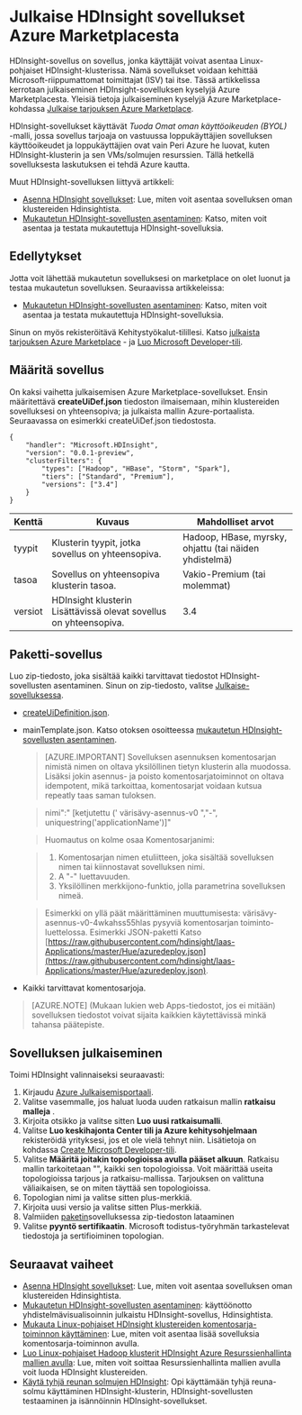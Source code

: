 <properties
    pageTitle="HDInsight valinnaiseksi | Microsoft Azure"
    description="Lue, miten voit luoda ja julkaista HDInsight-sovelluksia."
    services="hdinsight"
    documentationCenter=""
    authors="mumian"
    manager="jhubbard"
    editor="cgronlun"
    tags="azure-portal"/>

<tags
    ms.service="hdinsight"
    ms.devlang="na"
    ms.topic="hero-article"
    ms.tgt_pltfrm="na"
    ms.workload="big-data"
    ms.date="10/18/2016"
    ms.author="jgao"/>

# <a name="publish-hdinsight-applications-into-the-azure-marketplace"></a>Julkaise HDInsight sovellukset Azure Marketplacesta

HDInsight-sovellus on sovellus, jonka käyttäjät voivat asentaa Linux-pohjaiset HDInsight-klusterissa. Nämä sovellukset voidaan kehittää Microsoft-riippumattomat toimittajat (ISV) tai itse. Tässä artikkelissa kerrotaan julkaiseminen HDInsight-sovelluksen kyselyjä Azure Marketplacesta.  Yleisiä tietoja julkaiseminen kyselyjä Azure Marketplace-kohdassa [Julkaise tarjouksen Azure Marketplace](../marketplace-publishing/marketplace-publishing-getting-started.md).

HDInsight-sovellukset käyttävät *Tuoda Omat oman käyttöoikeuden (BYOL)* -malli, jossa sovellus tarjoaja on vastuussa loppukäyttäjien sovelluksen käyttöoikeudet ja loppukäyttäjien ovat vain Peri Azure he luovat, kuten HDInsight-klusterin ja sen VMs/solmujen resurssien. Tällä hetkellä sovelluksesta laskutuksen ei tehdä Azure kautta.

Muut HDInsight-sovelluksen liittyvä artikkeli:

- [Asenna HDInsight sovellukset](hdinsight-apps-install-applications.md): Lue, miten voit asentaa sovelluksen oman klustereiden Hdinsightista.
- [Mukautetun HDInsight-sovellusten asentaminen](hdinsight-apps-install-custom-applications.md): Katso, miten voit asentaa ja testata mukautettuja HDInsight-sovelluksia.

 
## <a name="prerequisites"></a>Edellytykset

Jotta voit lähettää mukautetun sovelluksesi on marketplace on olet luonut ja testaa mukautetun sovelluksen. Seuraavissa artikkeleissa:

- [Mukautetun HDInsight-sovellusten asentaminen](hdinsight-apps-install-custom-applications.md): Katso, miten voit asentaa ja testata mukautettuja HDInsight-sovelluksia.

Sinun on myös rekisteröitävä Kehitystyökalut-tilillesi. Katso [julkaista tarjouksen Azure Marketplace](../marketplace-publishing/marketplace-publishing-getting-started.md) - ja [Luo Microsoft Developer-tili](../marketplace-publishing/marketplace-publishing-accounts-creation-registration.md).

## <a name="define-application"></a>Määritä sovellus

On kaksi vaihetta julkaisemisen Azure Marketplace-sovellukset.  Ensin määritettävä **createUiDef.json** tiedoston ilmaisemaan, mihin klustereiden sovelluksesi on yhteensopiva; ja julkaista mallin Azure-portaalista. Seuraavassa on esimerkki createUiDef.json tiedostosta.

    {
        "handler": "Microsoft.HDInsight",
        "version": "0.0.1-preview",
        "clusterFilters": {
            "types": ["Hadoop", "HBase", "Storm", "Spark"],
            "tiers": ["Standard", "Premium"],
            "versions": ["3.4"]
        }
    }


|Kenttä  | Kuvaus   | Mahdolliset arvot|
|-------|---------------|----------------|
|tyypit  | Klusterin tyypit, jotka sovellus on yhteensopiva.    |Hadoop, HBase, myrsky, ohjattu (tai näiden yhdistelmä)|
|tasoa  | Sovellus on yhteensopiva klusterin tasoa.    |Vakio-Premium (tai molemmat)|
|versiot|  HDInsight klusterin Lisättävissä olevat sovellus on yhteensopiva.    |3.4|

## <a name="package-application"></a>Paketti-sovellus

Luo zip-tiedosto, joka sisältää kaikki tarvittavat tiedostot HDInsight-sovellusten asentaminen. Sinun on zip-tiedosto, valitse [Julkaise-sovelluksessa](#publish-application).

- [createUiDefinition.json](#define-application).
- mainTemplate.json. Katso otoksen osoitteessa [mukautetun HDInsight-sovellusten asentaminen](hdinsight-apps-install-custom-applications.md).

    >[AZURE.IMPORTANT] Sovelluksen asennuksen komentosarjan nimistä nimen on oltava yksilöllinen tietyn klusterin alla muodossa. Lisäksi jokin asennus- ja poisto komentosarjatoiminnot on oltava idempotent, mikä tarkoittaa, komentosarjat voidaan kutsua repeatly taas saman tuloksen.
    
    >   nimi":" [ketjutettu (' värisävy-asennus-v0 ","-", uniquestring('applicationName')]"
        
    >Huomautus on kolme osaa Komentosarjanimi:
        
    >   1. Komentosarjan nimen etuliitteen, joka sisältää sovelluksen nimen tai kiinnostavat sovelluksen nimi.
    >   2. A "-" luettavuuden.
    >   3. Yksilöllinen merkkijono-funktio, jolla parametrina sovelluksen nimeä.

    >   Esimerkki on yllä päät määrittäminen muuttumisesta: värisävy-asennus-v0-4wkahss55hlas pysyviä komentosarjan toiminto-luettelossa. Esimerkki JSON-paketti Katso [https://raw.githubusercontent.com/hdinsight/Iaas-Applications/master/Hue/azuredeploy.json](https://raw.githubusercontent.com/hdinsight/Iaas-Applications/master/Hue/azuredeploy.json).

- Kaikki tarvittavat komentosarjoja.

> [AZURE.NOTE] (Mukaan lukien web Apps-tiedostot, jos ei mitään) sovelluksen tiedostot voivat sijaita kaikkien käytettävissä minkä tahansa päätepiste.

## <a name="publish-application"></a>Sovelluksen julkaiseminen

Toimi HDInsight valinnaiseksi seuraavasti:

1. Kirjaudu [Azure Julkaisemisportaali](https://publish.windowsazure.com/).
2. Valitse vasemmalle, jos haluat luoda uuden ratkaisun mallin **ratkaisu malleja** .
3. Kirjoita otsikko ja valitse sitten **Luo uusi ratkaisumalli**.
3. Valitse **Luo keskihajonta Center tili ja Azure kehitysohjelmaan** rekisteröidä yrityksesi, jos et ole vielä tehnyt niin.  Lisätietoja on kohdassa [Create Microsoft Developer-tili](../marketplace-publishing/marketplace-publishing-accounts-creation-registration.md).
4. Valitse **Määritä joitakin topologioissa avulla pääset alkuun**. Ratkaisu mallin tarkoitetaan "", kaikki sen topologioissa. Voit määrittää useita topologioissa tarjous ja ratkaisu-mallissa. Tarjouksen on valittuna väliaikaisen, se on miten täyttää sen topologioissa. 
4. Topologian nimi ja valitse sitten plus-merkkiä.
5. Kirjoita uusi versio ja valitse sitten Plus-merkkiä.
6. Valmiiden [paketin](#package-application)sovelluksessa zip-tiedoston lataaminen  
7. Valitse **pyyntö sertifikaatin**. Microsoft todistus-työryhmän tarkastelevat tiedostoja ja sertifioiminen topologian.

## <a name="next-steps"></a>Seuraavat vaiheet

- [Asenna HDInsight sovellukset](hdinsight-apps-install-applications.md): Lue, miten voit asentaa sovelluksen oman klustereiden Hdinsightista.
- [Mukautetun HDInsight-sovellusten asentaminen](hdinsight-apps-install-custom-applications.md): käyttöönotto yhdistelmävisualisoinnin julkaistu HDInsight-sovellus, Hdinsightista.
- [Mukauta Linux-pohjaiset HDInsight klustereiden komentosarja-toiminnon käyttäminen](hdinsight-hadoop-customize-cluster-linux.md): Lue, miten voit asentaa lisää sovelluksia komentosarja-toiminnon avulla.
- [Luo Linux-pohjaiset Hadoop klusterit HDInsight Azure Resurssienhallinta mallien avulla](hdinsight-hadoop-create-linux-clusters-arm-templates.md): Lue, miten voit soittaa Resurssienhallinta mallien avulla voit luoda HDInsight klustereiden.
- [Käytä tyhjä reunan solmujen HDInsight](hdinsight-apps-use-edge-node.md): Opi käyttämään tyhjä reuna-solmu käyttäminen HDInsight-klusterin, HDInsight-sovellusten testaaminen ja isännöinnin HDInsight-sovellukset.

